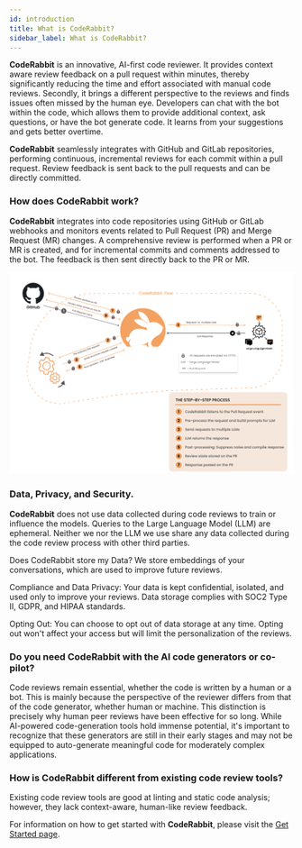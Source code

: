 ```yaml
---
id: introduction
title: What is CodeRabbit?
sidebar_label: What is CodeRabbit?
---
```


<head>
 <meta charSet="utf-8" />
  <meta name="title" content="CodeRabbit: AI-powered Code Reviews" />
  <meta name="description" content="Accelerate Code Reviews with AI" />

  <meta property="og:type" content="website" />
  <meta property="og:url" content="https://coderabbit.ai/" />
  <meta property="og:title" content="CodeRabbit: AI-powered Code Reviews" />
  <meta property="og:description" content="Accelerate Code Reviews with AI" />
  <meta property="og:image" content="/preview_meta.jpg" />

  <meta name="twitter:image" content="https://coderabbit.ai/preview_meta.jpg" />
  <meta name="twitter:card" content="summary_large_image" />
  <meta name="twitter:title" content="CodeRabbit: AI-powered Code Reviews" />
  <meta name="twitter:description" content="Accelerate Code Reviews with AI." />
</head>

**CodeRabbit** is an innovative, AI-first code reviewer. It provides context aware review feedback on a pull request within minutes, thereby significantly reducing the time and effort associated with manual code reviews. Secondly, it brings a different perspective to the reviews and finds issues often missed by the human eye. Developers can chat with the bot within the code, which allows them to provide additional context, ask questions, or have the bot generate code. It learns from your suggestions and gets better overtime.

**CodeRabbit** seamlessly integrates with GitHub and GitLab repositories, performing continuous, incremental reviews for each commit within a pull request. Review feedback is sent back to the pull requests and can be directly committed.

### How does CodeRabbit work?

**CodeRabbit** integrates into code repositories using GitHub or GitLab webhooks and monitors events related to Pull Request (PR) and Merge Request (MR) changes. A comprehensive review is performed when a PR or MR is created, and for incremental commits and comments addressed to the bot. The feedback is then sent directly back to the PR or MR.

![](./introduction/images/CodeRabbitFlow.png)

### Data, Privacy, and Security.

**CodeRabbit** does not use data collected during code reviews to train or influence the models. Queries to the Large Language Model (LLM) are ephemeral. Neither we nor the LLM we use share any data collected during the code review process with other third parties.

Does CodeRabbit store my Data? We store embeddings of your conversations, which are used to improve future reviews.

Compliance and Data Privacy: Your data is kept confidential, isolated, and used only to improve your reviews. Data storage complies with SOC2 Type II, GDPR, and HIPAA standards.

Opting Out: You can choose to opt out of data storage at any time. Opting out won't affect your access but will limit the personalization of the reviews.

### Do you need CodeRabbit with the AI code generators or co-pilot?

Code reviews remain essential, whether the code is written by a human or a bot. This is mainly because the perspective of the reviewer differs from that of the code generator, whether human or machine. This distinction is precisely why human peer reviews have been effective for so long. While AI-powered code-generation tools hold immense potential, it's important to recognize that these generators are still in their early stages and may not be equipped to auto-generate meaningful code for moderately complex applications.

### How is CodeRabbit different from existing code review tools?

Existing code review tools are good at linting and static code analysis; however, they lack context-aware, human-like review feedback.

For information on how to get started with **CodeRabbit**, please visit the [Get Started page](/docs/get-started/signup).
